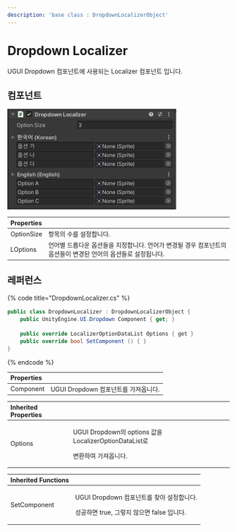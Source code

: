 ```yaml
---
description: 'base class : DropdownLocalizerObject'
---
```


# Dropdown Localizer

UGUI Dropdown 컴포넌트에 사용되는 Localizer 컴포넌트 입니다.

## 컴포넌트

![](../../../.gitbook/assets/dropdown_localizer_inspector.png)

| Properties |  |
| :--- | :--- |
| OptionSize | 항목의 수를 설정합니다. |
| LOptions | 언어별 드롭다운 옵션들을 지정합니다. 언어가 변경될 경우 컴포넌트의 옵션들이 변경된 언어의 옵션들로 설정됩니다. |

## 레퍼런스

{% code title="DropdownLocalizer.cs" %}
```csharp
public class DropdownLocalizer : DropdownLocalizerObject {
    public UnityEngine.UI.Dropdown Component { get; }
    
    public override LocalizerOptionDataList Options { get }  
    public override bool SetComponent () { }
}
```
{% endcode %}

| Properties |  |
| :--- | :--- |
| Component | UGUI Dropdown 컴포넌트를 가져옵니다. |

<table>
  <thead>
    <tr>
      <th style="text-align:left">Inherited Properties</th>
      <th style="text-align:left"></th>
    </tr>
  </thead>
  <tbody>
    <tr>
      <td style="text-align:left">Options</td>
      <td style="text-align:left">
        <p>UGUI Dropdown&#xC758; options &#xAC12;&#xC744; LocalizerOptionDataList&#xB85C;</p>
        <p>&#xBCC0;&#xD658;&#xD558;&#xC5EC; &#xAC00;&#xC838;&#xC635;&#xB2C8;&#xB2E4;.</p>
      </td>
    </tr>
  </tbody>
</table>

<table>
  <thead>
    <tr>
      <th style="text-align:left">Inherited Functions</th>
      <th style="text-align:left"></th>
    </tr>
  </thead>
  <tbody>
    <tr>
      <td style="text-align:left">SetComponent</td>
      <td style="text-align:left">
        <p>UGUI Dropdown &#xCEF4;&#xD3EC;&#xB10C;&#xD2B8;&#xB97C; &#xCC3E;&#xC544;
          &#xC124;&#xC815;&#xD569;&#xB2C8;&#xB2E4;.</p>
        <p>&#xC131;&#xACF5;&#xD558;&#xBA74; true, &#xADF8;&#xB807;&#xC9C0; &#xC54A;&#xC73C;&#xBA74;
          false &#xC785;&#xB2C8;&#xB2E4;.</p>
      </td>
    </tr>
  </tbody>
</table>

